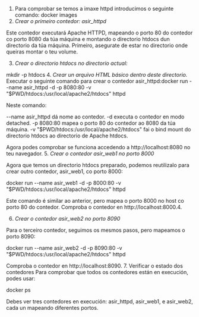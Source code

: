 1. Para comprobar se temos a imaxe httpd introducimos o seguinte comando:
docker images
2. *Crear o primeiro contedor: asir_httpd*

Este contedor executará Apache HTTPD, mapeando o porto 80 do contedor co porto 8080 da túa máquina e montando o directorio htdocs dun directorio da túa máquina. Primeiro, asegurate de estar no directorio onde queiras montar o teu volume.

3. *Crear o directorio htdocs no directorio actual:*

mkdir -p htdocs
4. *Crear un arquivo HTML básico dentro deste directorio.*
Executar o seguinte comando para crear o contedor asir_httpd:docker run --name asir_httpd -d -p 8080:80 -v "$PWD/htdocs:/usr/local/apache2/htdocs" httpd

Neste comando:

--name asir_httpd dá nome ao contedor.
-d executa o contedor en modo detached.
-p 8080:80 mapea o porto 80 do contedor ao 8080 da túa máquina.
-v "$PWD/htdocs:/usr/local/apache2/htdocs" fai o bind mount do directorio htdocs ao directorio de Apache htdocs.

Agora podes comprobar se funciona accedendo a http://localhost:8080 no teu navegador.
5. *Crear o contedor asir_web1 no porto 8000*

Agora que temos un directorio htdocs preparado, podemos reutilizalo para crear outro contedor, asir_web1, co porto 8000:

docker run --name asir_web1 -d -p 8000:80 -v "$PWD/htdocs:/usr/local/apache2/htdocs" httpd

Este comando é similar ao anterior, pero mapea o porto 8000 no host co porto 80 do contedor.
Comproba o contedor en http://localhost:8000.4. 

6. *Crear o contedor asir_web2 no porto 8090*

Para o terceiro contedor, seguimos os mesmos pasos, pero mapeamos o porto 8090:

docker run --name asir_web2 -d -p 8090:80 -v "$PWD/htdocs:/usr/local/apache2/htdocs" httpd

Comproba o contedor en http://localhost:8090.
7. Verificar o estado dos contedores
Para comprobar que todos os contedores están en execución, podes usar:

docker ps

Debes ver tres contedores en execución: asir_httpd, asir_web1, e asir_web2, cada un mapeando diferentes portos.